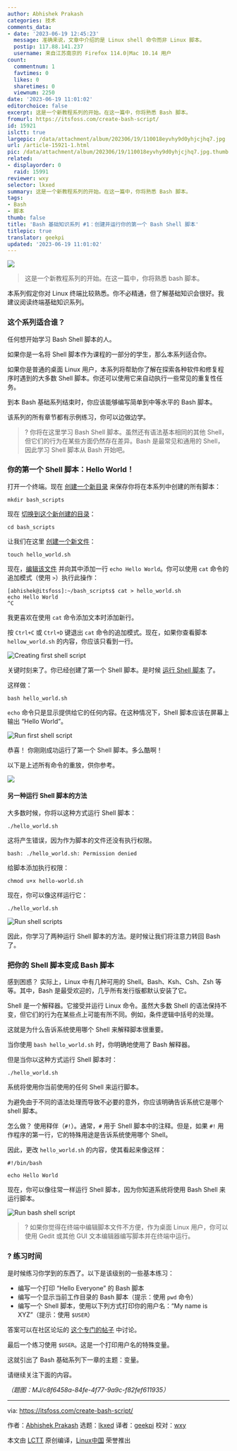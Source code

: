 ```yaml
---
author: Abhishek Prakash
categories: 技术
comments_data:
- date: '2023-06-19 12:45:23'
  message: 准确来说，文章中介绍的是 Linux shell 命令而非 Linux 脚本。
  postip: 117.88.141.237
  username: 来自江苏南京的 Firefox 114.0|Mac 10.14 用户
count:
  commentnum: 1
  favtimes: 0
  likes: 0
  sharetimes: 0
  viewnum: 2250
date: '2023-06-19 11:01:02'
editorchoice: false
excerpt: 这是一个新教程系列的开始。在这一篇中，你将熟悉 Bash 脚本。
fromurl: https://itsfoss.com/create-bash-script/
id: 15921
islctt: true
largepic: /data/attachment/album/202306/19/110018eyvhy9d0yhjcjhq7.jpg
url: /article-15921-1.html
pic: /data/attachment/album/202306/19/110018eyvhy9d0yhjcjhq7.jpg.thumb.jpg
related:
- displayorder: 0
  raid: 15991
reviewer: wxy
selector: lkxed
summary: 这是一个新教程系列的开始。在这一篇中，你将熟悉 Bash 脚本。
tags:
- Bash
- 脚本
thumb: false
title: 'Bash 基础知识系列 #1：创建并运行你的第一个 Bash Shell 脚本'
titlepic: true
translator: geekpi
updated: '2023-06-19 11:01:02'
---
```


![](/data/attachment/album/202306/19/110018eyvhy9d0yhjcjhq7.jpg)



> 
> 这是一个新教程系列的开始。在这一篇中，你将熟悉 bash 脚本。
> 
> 
> 


本系列假定你对 Linux 终端比较熟悉。你不必精通，但了解基础知识会很好。我建议阅读终端基础知识系列。


### 这个系列适合谁？


任何想开始学习 Bash Shell 脚本的人。


如果你是一名将 Shell 脚本作为课程的一部分的学生，那么本系列适合你。


如果你是普通的桌面 Linux 用户，本系列将帮助你了解在探索各种软件和修复程序时遇到的大多数 Shell 脚本。你还可以使用它来自动执行一些常见的重复性任务。


到本 Bash 基础系列结束时，你应该能够编写简单到中等水平的 Bash 脚本。


该系列的所有章节都有示例练习，你可以边做边学。



> 
> ? 你将在这里学习 Bash Shell 脚本。虽然还有语法基本相同的其他 Shell，但它们的行为在某些方面仍然存在差异。Bash 是最常见和通用的 Shell，因此学习 Shell 脚本从 Bash 开始吧。
> 
> 
> 


### 你的第一个 Shell 脚本：Hello World！


打开一个终端。现在 [创建一个新目录](https://itsfoss.com/make-directories/) 来保存你将在本系列中创建的所有脚本：



```
mkdir bash_scripts

```

现在 [切换到这个新创建的目录](https://itsfoss.com/change-directories/)：



```
cd bash_scripts

```

让我们在这里 [创建一个新文件](https://itsfoss.com/create-files/)：



```
touch hello_world.sh

```

现在，[编辑该文件](https://itsfoss.com/edit-files-linux/) 并向其中添加一行 `echo Hello World`。你可以使用 `cat` 命令的追加模式（使用 `>`）执行此操作：



```
[abhishek@itsfoss]:~/bash_scripts$ cat > hello_world.sh 
echo Hello World
^C

```

我更喜欢在使用 `cat` 命令添加文本时添加新行。


按 `Ctrl+C` 或 `Ctrl+D` 键退出 `cat` 命令的追加模式。现在，如果你查看脚本 `hellow_world.sh` 的内容，你应该只看到一行。


![Creating first shell script](/data/attachment/album/202306/19/110102gjgjm7g7jzggo7mk.png)


关键时刻来了。你已经创建了第一个 Shell 脚本。是时候 [运行 Shell 脚本](https://itsfoss.com/run-shell-script-linux/) 了。


这样做：



```
bash hello_world.sh

```

`echo` 命令只是显示提供给它的任何内容。在这种情况下，Shell 脚本应该在屏幕上输出 “Hello World”。


![Run first shell script](/data/attachment/album/202306/19/110103bxjnxnl390xax3gx.png)


恭喜！ 你刚刚成功运行了第一个 Shell 脚本。多么酷啊！


以下是上述所有命令的重放，供你参考。


![](/data/attachment/album/202306/19/110103l75p1z95crcanen3.svg)


#### 另一种运行 Shell 脚本的方法


大多数时候，你将以这种方式运行 Shell 脚本：



```
./hello_world.sh

```

这将产生错误，因为作为脚本的文件还没有执行权限。



```
bash: ./hello_world.sh: Permission denied

```

给脚本添加执行权限：



```
chmod u+x hello-world.sh

```

现在，你可以像这样运行它：



```
./hello_world.sh

```

![Run shell scripts](/data/attachment/album/202306/19/110103rcn1a8af3acbnb8t.png)


因此，你学习了两种运行 Shell 脚本的方法。是时候让我们将注意力转回 Bash 了。


### 把你的 Shell 脚本变成 Bash 脚本


感到困惑？ 实际上，Linux 中有几种可用的 Shell。Bash、Ksh、Csh、Zsh 等等。其中，Bash 是最受欢迎的，几乎所有发行版都默认安装了它。


Shell 是一个解释器。它接受并运行 Linux 命令。虽然大多数 Shell 的语法保持不变，但它们的行为在某些点上可能有所不同。例如，条件逻辑中括号的处理。


这就是为什么告诉系统使用哪个 Shell 来解释脚本很重要。


当你使用 `bash hello_world.sh` 时，你明确地使用了 Bash 解释器。


但是当你以这种方式运行 Shell 脚本时：



```
./hello_world.sh

```

系统将使用你当前使用的任何 Shell 来运行脚本。


为避免由于不同的语法处理而导致不必要的意外，你应该明确告诉系统它是哪个 shell 脚本。


怎么做？ 使用释伴（`#!`）。通常，`#` 用于 Shell 脚本中的注释。但是，如果 `#!` 用作程序的第一行，它的特殊用途是告诉系统使用哪个 Shell。


因此，更改 `hello_world.sh` 的内容，使其看起来像这样：



```
#!/bin/bash

echo Hello World

```

现在，你可以像往常一样运行 Shell 脚本，因为你知道系统将使用 Bash Shell 来运行脚本。


![Run bash shell script](/data/attachment/album/202306/19/110103z5ennyh55zgh8me5.png)



> 
> ? 如果你觉得在终端中编辑脚本文件不方便，作为桌面 Linux 用户，你可以使用 Gedit 或其他 GUI 文本编辑器编写脚本并在终端中运行。
> 
> 
> 


### ?️ 练习时间


是时候练习你学到的东西了。以下是该级别的一些基本练习：


* 编写一个打印 “Hello Everyone” 的 Bash 脚本
* 编写一个显示当前工作目录的 Bash 脚本（提示：使用 `pwd` 命令）
* 编写一个 Shell 脚本，使用以下列方式打印你的用户名：“My name is XYZ”（提示：使用 `$USER`）


答案可以在社区论坛的 [这个专门的帖子](https://itsfoss.community:443/t/practice-exercise-in-bash-basics-series-1-create-and-run-your-first-bash-shell-script/10682) 中讨论。


最后一个练习使用 `$USER`。这是一个打印用户名的特殊变量。


这就引出了 Bash 基础系列下一章的主题：变量。


请继续关注下面的内容。


*（题图：MJ/c8f6458a-84fe-4f77-9a9c-f82fef611935）*




---


via: <https://itsfoss.com/create-bash-script/>


作者：[Abhishek Prakash](https://itsfoss.com/author/abhishek/) 选题：[lkxed](https://github.com/lkxed/) 译者：[geekpi](https://github.com/geekpi) 校对：[wxy](https://github.com/wxy)


本文由 [LCTT](https://github.com/LCTT/TranslateProject) 原创编译，[Linux中国](https://linux.cn/) 荣誉推出